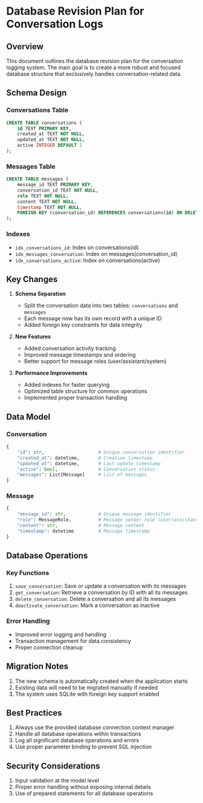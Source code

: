 # Database Revision Plan for Conversation Logs

## Overview
This document outlines the database revision plan for the conversation logging system. The main goal is to create a more robust and focused database structure that exclusively handles conversation-related data.

## Schema Design

### Conversations Table
```sql
CREATE TABLE conversations (
    id TEXT PRIMARY KEY,
    created_at TEXT NOT NULL,
    updated_at TEXT NOT NULL,
    active INTEGER DEFAULT 1
);
```

### Messages Table
```sql
CREATE TABLE messages (
    message_id TEXT PRIMARY KEY,
    conversation_id TEXT NOT NULL,
    role TEXT NOT NULL,
    content TEXT NOT NULL,
    timestamp TEXT NOT NULL,
    FOREIGN KEY (conversation_id) REFERENCES conversations(id) ON DELETE CASCADE
);
```

### Indexes
- `idx_conversations_id`: Index on conversations(id)
- `idx_messages_conversation`: Index on messages(conversation_id)
- `idx_conversations_active`: Index on conversations(active)

## Key Changes

1. **Schema Separation**
   - Split the conversation data into two tables: `conversations` and `messages`
   - Each message now has its own record with a unique ID
   - Added foreign key constraints for data integrity

2. **New Features**
   - Added conversation activity tracking
   - Improved message timestamps and ordering
   - Better support for message roles (user/assistant/system)

3. **Performance Improvements**
   - Added indexes for faster querying
   - Optimized table structure for common operations
   - Implemented proper transaction handling

## Data Model

### Conversation
```python
{
    "id": str,                    # Unique conversation identifier
    "created_at": datetime,       # Creation timestamp
    "updated_at": datetime,       # Last update timestamp
    "active": bool,               # Conversation status
    "messages": List[Message]     # List of messages
}
```

### Message
```python
{
    "message_id": str,            # Unique message identifier
    "role": MessageRole,          # Message sender role (user/assistant/system)
    "content": str,               # Message content
    "timestamp": datetime         # Message timestamp
}
```

## Database Operations

### Key Functions
1. `save_conversation`: Save or update a conversation with its messages
2. `get_conversation`: Retrieve a conversation by ID with all its messages
3. `delete_conversation`: Delete a conversation and all its messages
4. `deactivate_conversation`: Mark a conversation as inactive

### Error Handling
- Improved error logging and handling
- Transaction management for data consistency
- Proper connection cleanup

## Migration Notes
1. The new schema is automatically created when the application starts
2. Existing data will need to be migrated manually if needed
3. The system uses SQLite with foreign key support enabled

## Best Practices
1. Always use the provided database connection context manager
2. Handle all database operations within transactions
3. Log all significant database operations and errors
4. Use proper parameter binding to prevent SQL injection

## Security Considerations
1. Input validation at the model level
2. Proper error handling without exposing internal details
3. Use of prepared statements for all database operations
